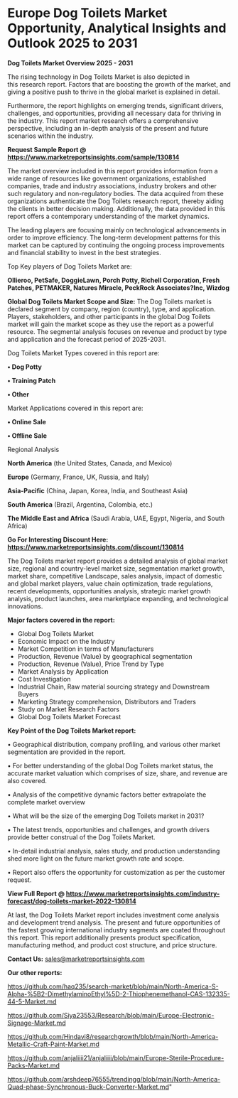 # Europe Dog Toilets Market Opportunity, Analytical Insights and Outlook 2025 to 2031

<Strong> Dog Toilets Market Overview 2025 - 2031</strong>

The rising technology in Dog Toilets Market is also depicted in this research report. Factors that are boosting the growth of the market, and giving a positive push to thrive in the global market is explained in detail.

Furthermore, the report highlights on emerging trends, significant drivers, challenges, and opportunities, providing all necessary data for thriving in the industry. This report market research offers a comprehensive perspective, including an in-depth analysis of the present and future scenarios within the industry.

<strong>Request Sample Report @ <a href=https://www.marketreportsinsights.com/sample/130814>https://www.marketreportsinsights.com/sample/130814</a></strong>

The market overview included in this report provides information from a wide range of resources like government organizations, established companies, trade and industry associations, industry brokers and other such regulatory and non-regulatory bodies. The data acquired from these organizations authenticate the Dog Toilets research report, thereby aiding the clients in better decision making. Additionally, the data provided in this report offers a contemporary understanding of the market dynamics.

The leading players are focusing mainly on technological advancements in order to improve efficiency. The long-term development patterns for this market can be captured by continuing the ongoing process improvements and financial stability to invest in the best strategies.

Top Key players of Dog Toilets Market are:

<strong>Ollieroo, PetSafe, DoggieLawn, Porch Potty, Richell Corporation, Fresh Patches, PETMAKER, Natures Miracle, PeckRock Associates?Inc, Wizdog</strong>

<strong><b>Global Dog Toilets Market Scope and Size:</b></strong>
The Dog Toilets market is declared segment by company, region (country), type, and application. Players, stakeholders, and other participants in the global Dog Toilets market will gain the market scope as they use the report as a powerful resource. The segmental analysis focuses on revenue and product by type and application and the forecast period of 2025-2031.

Dog Toilets Market Types covered in this report are:

<strong>• Dog Potty

• Training Patch

• Other</strong>

Market Applications covered in this report are:

<strong>• Online Sale

• Offline Sale</strong> 

Regional Analysis

<strong>North America</strong> (the United States, Canada, and Mexico)

<strong>Europe</strong> (Germany, France, UK, Russia, and Italy)

<strong>Asia-Pacific</strong> (China, Japan, Korea, India, and Southeast Asia)

<strong>South America</strong> (Brazil, Argentina, Colombia, etc.)

<strong>The Middle East and Africa</strong> (Saudi Arabia, UAE, Egypt, Nigeria, and South Africa)

<strong>Go For Interesting Discount Here: <a href=https://www.marketreportsinsights.com/discount/130814>https://www.marketreportsinsights.com/discount/130814</a></strong>

The Dog Toilets market report provides a detailed analysis of global market size, regional and country-level market size, segmentation market growth, market share, competitive Landscape, sales analysis, impact of domestic and global market players, value chain optimization, trade regulations, recent developments, opportunities analysis, strategic market growth analysis, product launches, area marketplace expanding, and technological innovations.

<strong><b>Major factors covered in the report:</b></strong>
<ul>
  <li>Global Dog Toilets Market </li>
  <li>Economic Impact on the Industry</li>
  <li>Market Competition in terms of Manufacturers</li>
  <li>Production, Revenue (Value) by geographical segmentation</li>
  <li>Production, Revenue (Value), Price Trend by Type</li>
  <li>Market Analysis by Application</li>
  <li>Cost Investigation</li>
  <li>Industrial Chain, Raw material sourcing strategy and Downstream Buyers</li>
  <li>Marketing Strategy comprehension, Distributors and Traders</li>
  <li>Study on Market Research Factors</li>
  <li>Global Dog Toilets Market Forecast</li>
</ul>

<strong><b>Key Point of the Dog Toilets Market report:</b></strong>

• Geographical distribution, company profiling, and various other market segmentation are provided in the report.

• For better understanding of the global Dog Toilets market status, the accurate market valuation which comprises of size, share, and revenue are also covered.

• Analysis of the competitive dynamic factors better extrapolate the complete market overview

• What will be the size of the emerging Dog Toilets market in 2031?

• The latest trends, opportunities and challenges, and growth drivers provide better construal of the Dog Toilets Market.

• In-detail industrial analysis, sales study, and production understanding shed more light on the future market growth rate and scope.

• Report also offers the opportunity for customization as per the customer request.

<strong><b>View Full Report @ <a href=https://www.marketreportsinsights.com/industry-forecast/dog-toilets-market-2022-130814>https://www.marketreportsinsights.com/industry-forecast/dog-toilets-market-2022-130814</a></b></strong>


At last, the Dog Toilets Market report includes investment come analysis and development trend analysis. The present and future opportunities of the fastest growing international industry segments are coated throughout this report. This report additionally presents product specification, manufacturing method, and product cost structure, and price structure.

<strong>Contact Us:</strong>
sales@marketreportsinsights.com

<strong>Our other reports:</strong>

<a href=https://github.com/haq235/search-market/blob/main/North-America-S-Alpha-%5B2-DimethylaminoEthyl%5D-2-Thiophenemethanol-CAS-132335-44-5-Market.md>https://github.com/haq235/search-market/blob/main/North-America-S-Alpha-%5B2-DimethylaminoEthyl%5D-2-Thiophenemethanol-CAS-132335-44-5-Market.md</a>

<a href=https://github.com/Siya23553/Research/blob/main/Europe-Electronic-Signage-Market.md>https://github.com/Siya23553/Research/blob/main/Europe-Electronic-Signage-Market.md</a>

<a href=https://github.com/Hindavi8/researchgrowth/blob/main/North-America-Metallic-Craft-Paint-Market.md>https://github.com/Hindavi8/researchgrowth/blob/main/North-America-Metallic-Craft-Paint-Market.md</a>

<a href=https://github.com/anjaliiii21/anjaliiii/blob/main/Europe-Sterile-Procedure-Packs-Market.md>https://github.com/anjaliiii21/anjaliiii/blob/main/Europe-Sterile-Procedure-Packs-Market.md</a>

<a href=https://github.com/arshdeep76555/trendingg/blob/main/North-America-Quad-phase-Synchronous-Buck-Converter-Market.md>https://github.com/arshdeep76555/trendingg/blob/main/North-America-Quad-phase-Synchronous-Buck-Converter-Market.md</a>"
